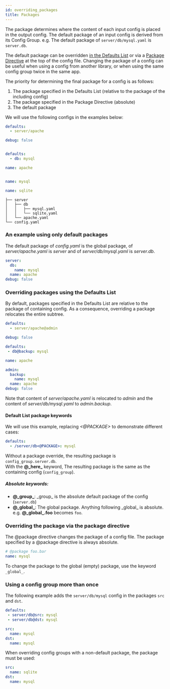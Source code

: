 ```yaml
---
id: overriding_packages
title: Packages
---
```


The package determines where the content of each input config is placed in the output config.
The default package of an input config is derived from its Config Group. e.g. The default package of `server/db/mysql.yaml` is `server.db`.

The default package can be overridden [in the Defaults List](#overriding-packages-using-the-defaults-list)
or via a [Package Directive](#overriding-the-package-via-the-package-directive) at the top of the config file.
Changing the package of a config can be useful when using a config from another library, or when using the same
config group twice in the same app.

The priority for determining the final package for a config is as follows:
1. The package specified in the Defaults List (relative to the package of the including config)
2. The package specified in the Package Directive (absolute)
3. The default package

We will use the following configs in the examples below:
<div className="row">
<div className="col col--4">

```yaml title="config.yaml"
defaults:
  - server/apache

debug: false



```
</div>

<div className="col col--4">

```yaml title="server/apache.yaml"
defaults:
  - db: mysql

name: apache



```
</div>

<div className="col col--4">

```yaml title="server/db/mysql.yaml"
name: mysql
```

```yaml title="server/db/sqlite.yaml"
name: sqlite
```
</div></div>

```text title="Config directory structure"
├── server
│   ├── db
│   │   ├── mysql.yaml
│   │   └── sqlite.yaml
│   └── apache.yaml
└── config.yaml
```


### An example using only default packages
The default package of *config.yaml* is the global package, of *server/apache.yaml* is *server* and of *server/db/mysql.yaml* is *server.db*. 
<div className="row">
<div className="col col--6">

```yaml title="$ python my_app.py" {1-2}
server:
  db:
    name: mysql
  name: apache
debug: false
```
</div></div>

### Overriding packages using the Defaults List
By default, packages specified in the Defaults List are relative to the package of containing config. 
As a consequence, overriding a package relocates the entire subtree. 

<div className="row">
<div className="col col--4">

```yaml title="config.yaml" {2}
defaults:
  - server/apache@admin

debug: false

```
</div>
<div className="col col--4">

```yaml title="server/apache.yaml" {2}
defaults:
 - db@backup: mysql

name: apache

```
</div>
<div className="col col--4">

```yaml title="Output config" {1-4}
admin:
  backup:
    name: mysql
  name: apache
debug: false
```
</div></div>

Note that content of *server/apache.yaml* is relocated to *admin*
and the content of *server/db/mysql.yaml* to *admin.backup*.

#### Default List package keywords
We will use this example, replacing *<@PACKAGE>* to demonstrate different cases:
```yaml title="config_group/config.yaml"
defaults:
  - /server/db<@PACKAGE>: mysql
```

Without a package override, the resulting package is `config_group.server.db`.  
With the **@\_here\_** keyword, The resulting package is the same as the containing config (`config_group`). 
##### Absolute keywords:
* **@\_group\_**: \_group\_ is the absolute default package of the config (`server.db`)
* **@\_global\_**: The global package. Anything following \_global\_ is absolute.  
  e.g. **@\_global\_.foo** becomes `foo`.

### Overriding the package via the package directive

The @package directive changes the package of a config file. The package specified by a @package directive is always absolute.

```yaml title="server/db/mysql.yaml" {1}
# @package foo.bar
name: mysql
```

To change the package to the global (empty) package, use the keyword `_global_`.

### Using a config group more than once
The following example adds the `server/db/mysql` config in the packages `src` and `dst`.

<div className="row">
<div className="col col--6">

```yaml title="config.yaml"
defaults:
 - server/db@src: mysql
 - server/db@dst: mysql

```
</div><div className="col  col--6">

```yaml title="$ python my_app.py"
src:
  name: mysql
dst:
  name: mysql
```
</div></div>

When overriding config groups with a non-default package, the package must be used:
```yaml title="$ python my_app.py server/db@src=sqlite"
src:
  name: sqlite
dst:
  name: mysql
```


